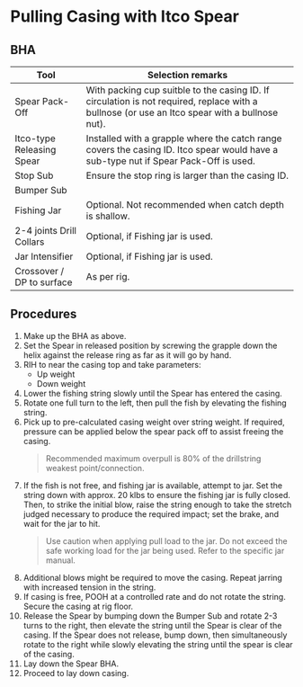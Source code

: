 # Pulling Casing with Itco Spear

## BHA

| Tool | Selection remarks |
| --- | --- |
| Spear Pack-Off | With packing cup suitble to the casing ID. If circulation is not required, replace with a bullnose (or use an Itco spear with a bullnose nut). |
| Itco-type Releasing Spear | Installed with a grapple where the catch range covers the casing ID. Itco spear would have a sub-type nut if Spear Pack-Off is used. |
| Stop Sub | Ensure the stop ring is larger than the casing ID. |
| Bumper Sub | |
| Fishing Jar | Optional. Not recommended when catch depth is shallow. |
| 2-4 joints Drill Collars | Optional, if Fishing jar is used. |
| Jar Intensifier | Optional, if Fishing jar is used. |
| Crossover / DP to surface | As per rig. |

## Procedures
1. Make up the BHA as above.
2. Set the Spear in released position by screwing the grapple down the helix against the release ring as far as it will go by hand.
3. RIH to near the casing top and take parameters:
   * Up weight
   * Down weight
5. Lower the fishing string slowly until the Spear has entered the casing.
6. Rotate one full turn to the left, then pull the fish by elevating the fishing string.
7. Pick up to pre-calculated casing weight over string weight. If required, pressure can be applied below the spear pack off to assist freeing the casing.
   >Recommended maximum overpull is 80% of the drillstring weakest point/connection.
8. If the fish is not free, and fishing jar is available, attempt to jar. Set the string down with approx. 20 klbs to ensure the fishing jar is fully closed. Then, to strike the initial blow, raise the string enough to take the stretch judged necessary to produce the required impact; set the brake, and wait for the jar to hit.
   >Use caution when applying pull load to the jar. Do not exceed the safe working load for the jar being used. Refer to the specific jar manual.
9. Additional blows might be required to move the casing. Repeat jarring with increased tension in the string.
10. If casing is free, POOH at a controlled rate and do not rotate the string. Secure the casing at rig floor.
11.	Release the Spear by bumping down the Bumper Sub and rotate 2-3 turns to the right, then elevate the string until the Spear is clear of the casing. If the Spear does not release, bump down, then simultaneously rotate to the right while slowly elevating the string until the spear is clear of the casing.
12.	Lay down the Spear BHA. 
13.	Proceed to lay down casing.
